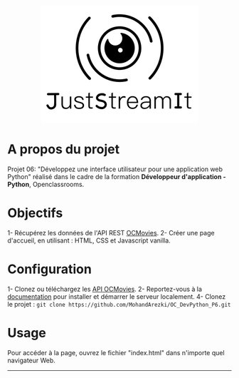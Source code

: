 <p align="center">
  <img src="./assets/images/logo_black.png">
</p>

# A propos du projet
  Projet 06: "Développez une interface utilisateur pour une application web Python"
  réalisé dans le cadre de la formation  **Développeur d'application - Python**, Openclassrooms.

# Objectifs

1- Récupérez les données de l'API REST [OCMovies](https://github.com/OpenClassrooms-Student-Center/OCMovies-API-EN-FR). 
2- Créer une page d'accueil, en utilisant  : HTML, CSS et Javascript vanilla.

# Configuration

1- Clonez ou téléchargez les [API OCMovies](https://github.com/OpenClassrooms-Student-Center/OCMovies-API-EN-FR).
2- Reportez-vous à la [documentation](https://github.com/OpenClassrooms-Student-Center/OCMovies-API-EN-FR#option-2-installation-and-execution-without-pipenv-using-venv-and-pip ) pour installer et démarrer le serveur localement.
4- Clonez le projet :
`git clone https://github.com/MohandArezki/OC_DevPython_P6.git`

# Usage

Pour accéder à la page, ouvrez le fichier "index.html" dans n'importe quel navigateur Web.

---
